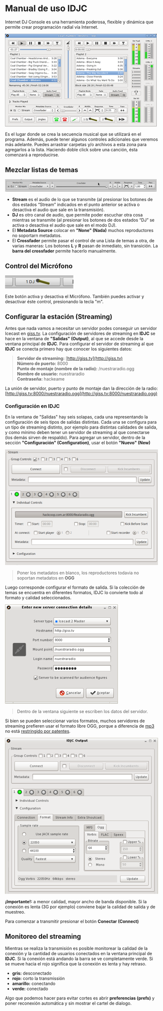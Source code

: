 # Manual de uso IDJC

Internet DJ Console es una herramienta poderosa, flexible y dinámica que permite crear programación radial vía Internet.

![Vista general del programa](IDJC/main-window.hq_large.png "Vista general del programa")

Es el lugar donde se crea la secuencia musical que se utilizará en el programa. Además, puede tener algunos controles adicionales que 
veremos más adelante. Puedes arrastrar carpetas y/o archivos a esta zona para agregarlos a la lista. Haciendo doble click sobre una 
canción, ésta comenzará a reproducirse.

## Mezclar listas de temas

![image](IDJC/mixer_large.png)

- **Stream** es el audio de lo que se transmite (al presionar los botones de dos estados “Stream” indicados en el punto anterior se activa o desactiva el audio que sale en la transmisión). 
- **DJ** es otro canal de audio, que permite poder escuchar otra cosa mientras se transmite (al presionar los botones de dos estados “DJ” se activa o desactiva el audio que sale en el modo DJ). 
- El **Metadata Source** colocar en **"None" (Nada)** muchos reproductores no soportarn metadatos.
- El **Crossfader** permite pasar el control de una Lista de temas a otra, de varias maneras: Los botones **L** y **R** pasan de inmediato, sin transición. La **barra del crossfader** permite hacerlo manualmente.

## Control del Micrófono

![image](IDJC/mic%20boton_large.png)

Este botón activa y desactiva el Micrófono. También puedes activar y desactivar éste control, presionando la tecla "m".

## Configurar la estación (Streaming)

Antes que nada vamos a necesitar un servidor podes conseguir un servidor Icecast en [giss.tv](http://giss.tv/addmount.html).
La configuración de servidores de streaming en **IDJC** se hace en la ventana de **"Salidas" (Output)**, al que se 
accede desde la ventana principal de **IDJC**. Para configurar el servidor de streaming al que **IDJC** se conecta primero hay que 
conocer los siguientes datos:

> **Servidor de streaming:** [http://giss.tv](http://giss.tv) \
**Número de puerto:** 8000 \
**Punto de montaje (nombre de la radio):** /nuestraradio.ogg \
**Nombre de usuario:** nuestraradio \
**Contraseña:** hackeame

La unión de servidor, puerto y punto de montaje dan la dirección de la radio:
[http://giss.tv:8000/nuestraradio.ogg](http://giss.tv:8000/nuestraradio.ogg)

### Configuración en IDJC

En la ventana de "Salidas" hay seis solapas, cada una representando la configuración de seis 
tipos de salidas distintas. Cada una se configura para un tipo de streaming distinto, por ejemplo para distintas calidades de salida, y 
como mínimo deben tener un servidor de streaming al que conectarse (los demás sirven de respaldo). Para agregar un servidor, dentro de la 
sección **"Configuración" (Configuration)**, usar el botón **"Nuevo" (New)**

![Configuración del servidor](IDJC/metadatos.png "Configuración del servidor")
> Poner los metadatos en blanco, los reproductores todavia no soportan metadatos en **OGG**

Luego corresponde configurar el formato de salida. Si la colección de temas se encuentra en diferentes formatos, IDJC lo convierte todo 
al formato y calidad seleccionados. 

![Datos de la conexión al servidor](IDJC/datos.png "Datos de la conexión al servidor")
> Dentro de la ventana siguiente se escriben los datos del servidor.

Si bien se pueden seleccionar varios formatos, muchos servidores de streaming prefieren usar el formato libre OGG, 
porque a diferencia de [mp3](https://es.wikipedia.org/wiki/MP3) no está [restringido por 
patentes](https://es.wikipedia.org/wiki/Vorbis#Historia).

![Opciones de formato](IDJC/format.png "Opciones de formato")
	
**¡Importante!:** a menor calidad, mayor ancho de banda disponible. Si la conexión es lenta (3G por ejemplo) conviene bajar la calidad de 
salida y de muestreo. 

Para comenzar a transmitir presionar el botón **Conectar (Connect)**

## Monitoreo del streaming

Mientras se realiza la transmisión es posible monitorear la calidad de la conexión y la cantidad de usuarios conectados en la ventana 
principal de **IDJC**. Si la conexión está andando la barra se ve completamente verde. Si se mueve hacia el rojo significa que la conexión 
es lenta y hay retraso.

- **gris:** desconectado 
- **rojo:** corto la transmissión
- **amarillo:** conectando
- **verde:** conectado

Algo que podemos hacer para evitar cortes es abrir **preferencias (prefs)** y poner reconexión automática y sin mostrar el cartel de dialogo.

